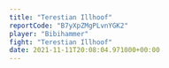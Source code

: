 ```yaml
---
title: "Terestian Illhoof"
reportCode: "B7yXpZMgPLvnYGK2"
player: "Bibihammer"
fight: "Terestian Illhoof"
date: 2021-11-11T20:08:04.971000+00:00
---
```

